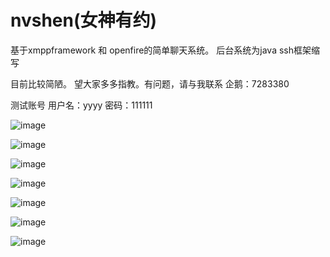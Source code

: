 # nvshen(女神有约)
基于xmppframework 和 openfire的简单聊天系统。
后台系统为java ssh框架缩写

目前比较简陋。 望大家多多指教。有问题，请与我联系 企鹅：7283380

测试账号 用户名：yyyy 密码：111111

![image](https://github.com/hoolang/nsimages/blob/master/1.png)

![image](https://github.com/hoolang/nsimages/blob/master/2.png)

![image](https://github.com/hoolang/nsimages/blob/master/3.png)

![image](https://github.com/hoolang/nsimages/blob/master/4.png)

![image](https://github.com/hoolang/nsimages/blob/master/5.png)

![image](https://github.com/hoolang/nsimages/blob/master/6.png)

![image](https://github.com/hoolang/nsimages/blob/master/7.png)

